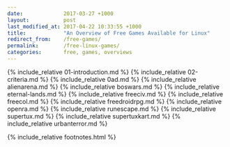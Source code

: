 ```yaml
---
date:             2017-03-27 +1000
layout:           post
last_modified_at: 2017-04-22 10:33:55 +1000
title:            "An Overview of Free Games Available for Linux"
redirect_from:    /free-games/
permalink:        /free-linux-games/
categories:       free, games, overviews
---
```


{% include_relative 01-introduction.md %}
{% include_relative 02-criteria.md %}
{% include_relative 0ad.md %}
{% include_relative alienarena.md %}
{% include_relative boswars.md %}
{% include_relative eternal-lands.md %}
{% include_relative freeciv.md %}
{% include_relative freecol.md %}
{% include_relative freedroidrpg.md %}
{% include_relative openra.md %}
{% include_relative runescape.md %}
{% include_relative supertux.md %}
{% include_relative supertuxkart.md %}
{% include_relative urbanterror.md %}

{% include_relative footnotes.html %}
